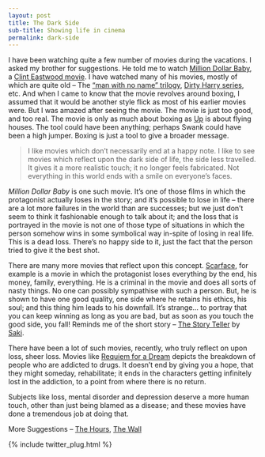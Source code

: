 ```yaml
---
layout: post
title: The Dark Side
sub-title: Showing life in cinema
permalink: dark-side
---
```


I have been watching quite a few number of movies during the vacations. I asked my brother for suggestions. He told me to watch [Million Dollar Baby](http://www.imdb.com/title/tt0405159/), a [Clint Eastwood movie](http://en.wikipedia.org/wiki/Clint_Eastwood). I have watched many of his movies, mostly of which are quite old – The [“man with no name” trilogy](http://en.wikipedia.org/wiki/Man_with_No_Name), [Dirty Harry series](http://en.wikipedia.org/wiki/Dirty_Harry_(film_series)), etc. And when I came to know that the movie revolves around boxing, I assumed that it would be another style flick as most of his earlier movies were. But I was amazed after seeing the movie. The movie is just too good, and too real. The movie is only as much about boxing as [Up](http://www.imdb.com/title/tt1049413/) is about flying houses. The tool could have been anything; perhaps Swank could have been a high jumper. Boxing is just a tool to give a broader message.

<!--break-->

>I like movies which don’t necessarily end at a happy note. I like to see movies which reflect upon the dark side of life, the side less travelled. It gives it a more realistic touch; it no longer feels fabricated. Not everything in this world ends with a smile on everyone’s faces.

*Million Dollar Baby* is one such movie. It’s one of those films in which the protagonist actually loses in the story; and it’s possible to lose in life – there are a lot more failures in the world than are successes; but we just don’t seem to think it fashionable enough to talk about it; and the loss that is portrayed in the movie is not one of those type of situations in which the person somehow wins in some symbolical way in-spite of losing in real life. This is a dead loss. There’s no happy side to it, just the fact that the person tried to give it the best shot.

There are many more movies that reflect upon this concept. [Scarface](http://www.imdb.com/title/tt0086250/), for example is a movie in which the protagonist loses everything by the end, his money, family, everything. He is a criminal in the movie and does all sorts of nasty things. No one can possibly sympathise with such a person. But, he is shown to have one good quality, one side where he retains his ethics, his soul; and this thing him leads to his downfall. It’s strange… to portray that you can keep winning as long as you are bad, but as soon as you touch the good side, you fall! Reminds me of the short story – [The Story Teller](http://www.classicshorts.com/stories/Storyteller.html) by [Saki](http://en.wikipedia.org/wiki/Saki).

There have been a lot of such movies, recently, who truly reflect on upon loss, sheer loss. Movies like [Requiem for a Dream](http://www.imdb.com/title/tt0180093/) depicts the breakdown of people who are addicted to drugs. It doesn’t end by giving you a hope, that they might someday, rehabilitate; it ends in the characters getting infinitely lost in the addiction, to a point from where there is no return.

Subjects like loss, mental disorder and depression deserve a more human touch, other than just being blamed as a disease; and these movies have done a tremendous job at doing that.

More Suggestions – [The Hours](http://www.imdb.com/title/tt0274558/), [The Wall](http://www.imdb.com/title/tt0084503/)

{% include twitter_plug.html %}
